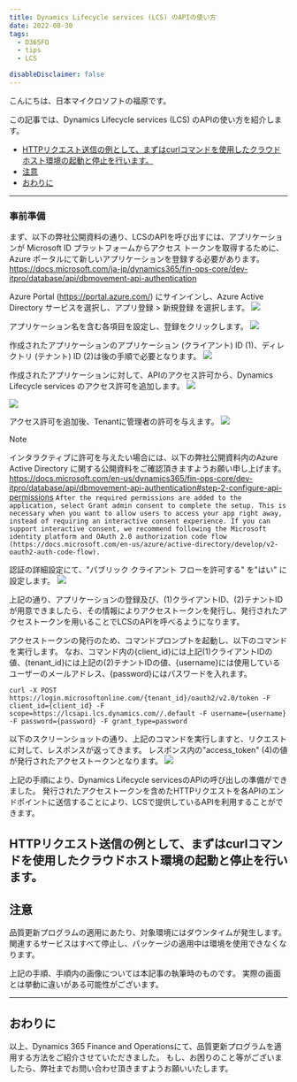 ```yaml
---
title: Dynamics Lifecycle services (LCS) のAPIの使い方
date: 2022-08-30
tags:
  - D365FO
  - tips
  - LCS

disableDisclaimer: false
---
```


こんにちは、日本マイクロソフトの福原です。

この記事では、Dynamics Lifecycle services (LCS) のAPIの使い方を紹介します。
<!-- more -->

- [HTTPリクエスト送信の例として、まずはcurlコマンドを使用したクラウドホスト環境の起動と停止を行います。](#httpリクエスト送信の例としてまずはcurlコマンドを使用したクラウドホスト環境の起動と停止を行います)
- [注意](#注意)
- [おわりに](#おわりに)


---------------

### 事前準備
まず、以下の弊社公開資料の通り、LCSのAPIを呼び出すには、アプリケーションが Microsoft ID プラットフォームからアクセス トークンを取得するために、Azure ポータルにて新しいアプリケーションを登録する必要があります。
https://docs.microsoft.com/ja-jp/dynamics365/fin-ops-core/dev-itpro/database/api/dbmovement-api-authentication

Azure Portal (https://portal.azure.com/) にサインインし、Azure Active Directory サービスを選択し、アプリ登録 > 新規登録 を選択します。
![](./LCS-API-environment/appregistaraiton1.png)

アプリケーション名を含む各項目を設定し、登録をクリックします。
![](./LCS-API-environment/appregistaraiton2.png)

作成されたアプリケーションのアプリケーション (クライアント) ID (1)、ディレクトリ (テナント) ID (2)は後の手順で必要となります。
![](./LCS-API-environment/IDs.png)


作成されたアプリケーションに対して、APIのアクセス許可から、Dynamics Lifecycle services のアクセス許可を追加します。
![](./LCS-API-environment/appregistaraiton3.png)


![](./LCS-API-environment/appregistaraiton6.png)

アクセス許可を追加後、Tenantに管理者の許可を与えます。
![](./LCS-API-environment/appregistaraiton7.png)


> [!NOTE]
> インタラクティブに許可を与えたい場合には、以下の弊社公開資料内のAzure Active Directory に関する公開資料をご確認頂きますようお願い申し上げます。
> https://docs.microsoft.com/en-us/dynamics365/fin-ops-core/dev-itpro/database/api/dbmovement-api-authentication#step-2-configure-api-permissions
> `After the required permissions are added to the application, select Grant admin consent to complete the setup. This is necessary when you want to allow users to access your app right away, instead of requiring an interactive consent experience. If you can support interactive consent, we recommend following the Microsoft identity platform and OAuth 2.0 authorization code flow (https://docs.microsoft.com/en-us/azure/active-directory/develop/v2-oauth2-auth-code-flow).`


認証の詳細設定にて、"パブリック クライアント フローを許可する" を"はい" に設定します。
![](./LCS-API-environment/appregistaraiton8.png)

<!---

また、作成されたアプリケーションに対して、証明書とシークレットから、新しいクライアントシークレットを作成します。
![](./LCS-API-environment/appregistaraiton5.png)

作成されたシークレットの値 (3)は後の手順で必要となります。
![](./LCS-API-environment/appregistaraiton_secret.png)

-->

上記の通り、アプリケーションの登録及び、(1)クライアントID、(2)テナントIDが用意できましたら、その情報によりアクセストークンを発行し、発行されたアクセストークンを用いることでLCSのAPIを呼べるようになります。

アクセストークンの発行のため、コマンドプロンプトを起動し、以下のコマンドを実行します。
なお、コマンド内の{client_id}には上記(1)クライアントIDの値、{tenant_id}には上記の(2)テナントIDの値、{username}には使用しているユーザーのメールアドレス、{password}にはパスワードを入れます。
```DOS
curl -X POST https://login.microsoftonline.com/{tenant_id}/oauth2/v2.0/token -F client_id={client_id} -F scope=https://lcsapi.lcs.dynamics.com//.default -F username={username} -F password={password} -F grant_type=password
```
以下のスクリーンショットの通り、上記のコマンドを実行しますと、リクエストに対して、レスポンスが返ってきます。
レスポンス内の"access_token" (4)の値が発行されたアクセストークンとなります。
![](./LCS-API-environment/aad_token.png)



上記の手順により、Dynamics Lifecycle servicesのAPIの呼び出しの準備ができました。
発行されたアクセストークンを含めたHTTPリクエストを各APIのエンドポイントに送信することにより、LCSで提供しているAPIを利用することができます。



## HTTPリクエスト送信の例として、まずはcurlコマンドを使用したクラウドホスト環境の起動と停止を行います。



## 注意
品質更新プログラムの適用にあたり、対象環境にはダウンタイムが発生します。関連するサービスはすべて停止し、パッケージの適用中は環境を使用できなくなります。


上記の手順、手順内の画像については本記事の執筆時のものです。
実際の画面とは挙動に違いがある可能性がございます。

---
## おわりに  

以上、Dynamics 365 Finance and Operationsにて、品質更新プログラムを適用する方法をご紹介させていただきました。
もし、お困りのこと等がございましたら、弊社までお問い合わせ頂きますようお願いいたします。
